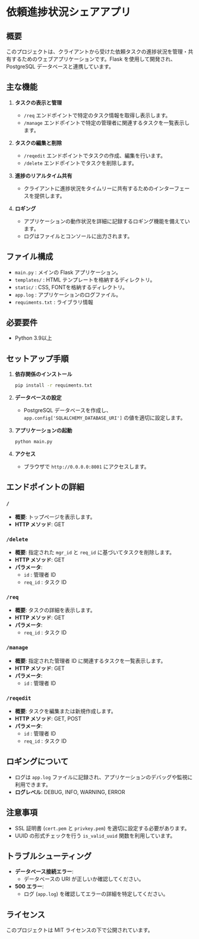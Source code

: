 # 依頼進捗状況シェアアプリ

## 概要
このプロジェクトは、クライアントから受けた依頼タスクの進捗状況を管理・共有するためのウェブアプリケーションです。Flask を使用して開発され、PostgreSQL データベースと連携しています。

## 主な機能
1. **タスクの表示と管理**
   - `/req` エンドポイントで特定のタスク情報を取得し表示します。
   - `/manage` エンドポイントで特定の管理者に関連するタスクを一覧表示します。

2. **タスクの編集と削除**
   - `/reqedit` エンドポイントでタスクの作成、編集を行います。
   - `/delete` エンドポイントでタスクを削除します。

3. **進捗のリアルタイム共有**
   - クライアントに進捗状況をタイムリーに共有するためのインターフェースを提供します。

4. **ロギング**
   - アプリケーションの動作状況を詳細に記録するロギング機能を備えています。
   - ログはファイルとコンソールに出力されます。

## ファイル構成
- `main.py` : メインの Flask アプリケーション。
- `templates/` : HTML テンプレートを格納するディレクトリ。
- `static/` : CSS, FONTを格納するディレクトリ。
- `app.log` : アプリケーションのログファイル。
- `requiments.txt` : ライブラリ情報

## 必要要件
- Python 3.9以上

## セットアップ手順
1. **依存関係のインストール**
    ```bash
    pip install -r requiments.txt
    ```

2. **データベースの設定**
   - PostgreSQL データベースを作成し、`app.config['SQLALCHEMY_DATABASE_URI']` の値を適切に設定します。

3. **アプリケーションの起動**
    ```bash
    python main.py
    ```

4. **アクセス**
   - ブラウザで `http://0.0.0.0:8001` にアクセスします。

## エンドポイントの詳細
### `/`
- **概要**: トップページを表示します。
- **HTTP メソッド**: GET

### `/delete`
- **概要**: 指定された `mgr_id` と `req_id` に基づいてタスクを削除します。
- **HTTP メソッド**: GET
- **パラメータ**:
  - `id` : 管理者 ID
  - `req_id` : タスク ID

### `/req`
- **概要**: タスクの詳細を表示します。
- **HTTP メソッド**: GET
- **パラメータ**:
  - `req_id` : タスク ID

### `/manage`
- **概要**: 指定された管理者 ID に関連するタスクを一覧表示します。
- **HTTP メソッド**: GET
- **パラメータ**:
  - `id` : 管理者 ID

### `/reqedit`
- **概要**: タスクを編集または新規作成します。
- **HTTP メソッド**: GET, POST
- **パラメータ**:
  - `id` : 管理者 ID
  - `req_id` : タスク ID

## ロギングについて
- ログは `app.log` ファイルに記録され、アプリケーションのデバッグや監視に利用できます。
- **ログレベル**: DEBUG, INFO, WARNING, ERROR

## 注意事項
- SSL 証明書 (`cert.pem` と `privkey.pem`) を適切に設定する必要があります。
- UUID の形式チェックを行う `is_valid_uuid` 関数を利用しています。

## トラブルシューティング
- **データベース接続エラー**:
  - データベースの URI が正しいか確認してください。
- **500 エラー**:
  - ログ (`app.log`) を確認してエラーの詳細を特定してください。

## ライセンス
このプロジェクトは MIT ライセンスの下で公開されています。
